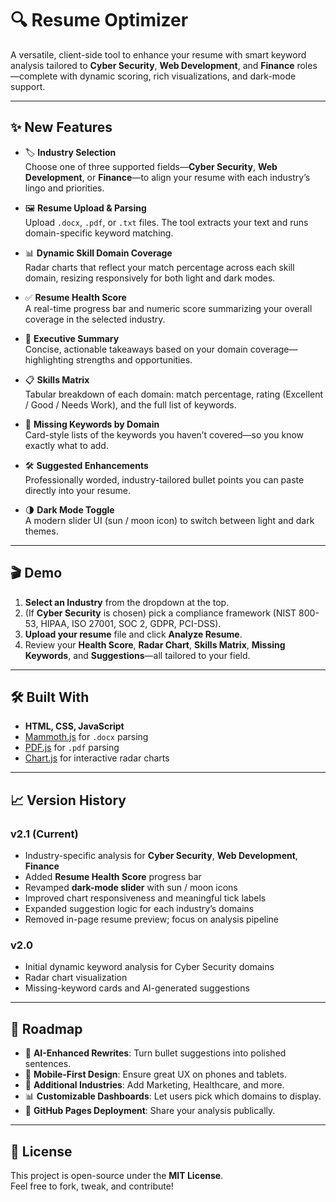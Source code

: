 # 🔍 Resume Optimizer

A versatile, client-side tool to enhance your resume with smart keyword analysis tailored to **Cyber Security**, **Web Development**, and **Finance** roles—complete with dynamic scoring, rich visualizations, and dark-mode support.

---

## ✨ New Features

- 🏷️ **Industry Selection**  
  Choose one of three supported fields—**Cyber Security**, **Web Development**, or **Finance**—to align your resume with each industry’s lingo and priorities.

- 🖼️ **Resume Upload & Parsing**  
  Upload `.docx`, `.pdf`, or `.txt` files. The tool extracts your text and runs domain-specific keyword matching.

- 📊 **Dynamic Skill Domain Coverage**  
  Radar charts that reflect your match percentage across each skill domain, resizing responsively for both light and dark modes.

- ✅ **Resume Health Score**  
  A real-time progress bar and numeric score summarizing your overall coverage in the selected industry.

- 🧠 **Executive Summary**  
  Concise, actionable takeaways based on your domain coverage—highlighting strengths and opportunities.

- 📋 **Skills Matrix**  
  Tabular breakdown of each domain: match percentage, rating (Excellent / Good / Needs Work), and the full list of keywords.

- 🧩 **Missing Keywords by Domain**  
  Card-style lists of the keywords you haven’t covered—so you know exactly what to add.

- 🛠️ **Suggested Enhancements**  
  Professionally worded, industry-tailored bullet points you can paste directly into your resume.

- 🌗 **Dark Mode Toggle**  
  A modern slider UI (sun / moon icon) to switch between light and dark themes.

---

## 🎬 Demo

1. **Select an Industry** from the dropdown at the top.  
2. (If **Cyber Security** is chosen) pick a compliance framework (NIST 800-53, HIPAA, ISO 27001, SOC 2, GDPR, PCI-DSS).  
3. **Upload your resume** file and click **Analyze Resume**.  
4. Review your **Health Score**, **Radar Chart**, **Skills Matrix**, **Missing Keywords**, and **Suggestions**—all tailored to your field.

---

## 🛠️ Built With

- **HTML, CSS, JavaScript**  
- [Mammoth.js](https://github.com/mwilliamson/mammoth.js) for `.docx` parsing  
- [PDF.js](https://mozilla.github.io/pdf.js/) for `.pdf` parsing  
- [Chart.js](https://www.chartjs.org/) for interactive radar charts  

---

## 📈 Version History

### v2.1 (Current)
- Industry-specific analysis for **Cyber Security**, **Web Development**, **Finance**  
- Added **Resume Health Score** progress bar  
- Revamped **dark-mode slider** with sun / moon icons  
- Improved chart responsiveness and meaningful tick labels  
- Expanded suggestion logic for each industry’s domains  
- Removed in-page resume preview; focus on analysis pipeline  

### v2.0
- Initial dynamic keyword analysis for Cyber Security domains  
- Radar chart visualization  
- Missing-keyword cards and AI-generated suggestions  

---

## 🚀 Roadmap

- 🔮 **AI-Enhanced Rewrites**: Turn bullet suggestions into polished sentences.  
- 📱 **Mobile-First Design**: Ensure great UX on phones and tablets.  
- 🧩 **Additional Industries**: Add Marketing, Healthcare, and more.  
- 📊 **Customizable Dashboards**: Let users pick which domains to display.  
- 🔗 **GitHub Pages Deployment**: Share your analysis publically.  

---

## 📜 License

This project is open-source under the **MIT License**.  
Feel free to fork, tweak, and contribute!  


